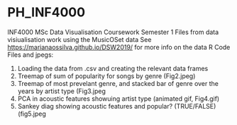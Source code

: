 # PH_INF4000
INF4000 MSc Data Visualisation Coursework Semester 1
Files from data visiualisation work using the MusicOSet data 
See https://marianaossilva.github.io/DSW2019/ for more info on the data
R Code Files and jpegs:
1. Loading the data from .csv and creating the relevant data frames
2. Treemap of sum of popularity for songs by genre (Fig2.jpeg)
3. Treemap of most prevelant genre, and stacked bar of genre over the years by artist type (Fig3.jpeg
4. PCA in acoustic features showuing artist type (animated gif, Fig4.gif) 
5. Sankey diag showing acoustic features and popular? (TRUE/FALSE) (fig5.jpeg

